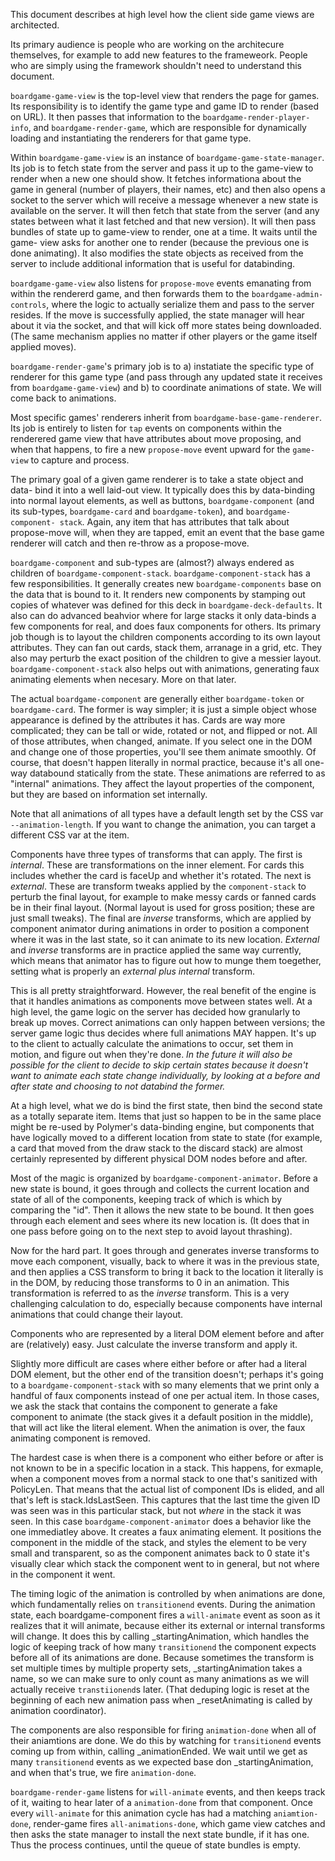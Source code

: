 This document describes at high level how the client side game views are
architected.

Its primary audience is people who are working on the architecure themselves,
for example to add new features to the frameweork. People who are simply using
the framework shouldn't need to understand this document.

`boardgame-game-view` is the top-level view that renders the page for games.
Its responsibility is to identify the game type and game ID to render (based
on URL). It then passes that information to the `boardgame-render-player-
info`, and `boardgame-render-game`, which are responsible for dynamically
loading and instantiating the renderers for that game type.

Within `boardgame-game-view` is an instance of `boardgame-game-state-manager`.
Its job is to fetch state from the server and pass it up to the game-view to
render when a new one should show. It fetches informationa about the game in
general (number of players, their names, etc) and then also opens a socket to
the server which will receive a message whenever a new state is available on
the server. It will then fetch that state from the server (and any states
between what it last fetched and that new version). It will then pass bundles
of state up to game-view to render, one at a time. It waits until the game-
view asks for another one to render (because the previous one is done
animating). It also modifies the state objects as received from the server to
include additional information that is useful for databinding.

`boardgame-game-view` also listens for `propose-move` events emanating from
within the rendererd game, and then forwards them to the `boardgame-admin-
controls`, where the logic to actually serialize them and pass to the server
resides. If the move is successfully applied, the state manager will hear
about it via the socket, and that will kick off more states being downloaded.
(The same mechanism applies no matter if other players or the game itself
applied moves).

`boardgame-render-game`'s primary job is to a) instatiate the specific type of
renderer for this game type (and pass through any updated state it receives
from `boardgame-game-view`) and b) to coordinate animations of state. We will
come back to animations.

Most specific games' renderers inherit from `boardgame-base-game-renderer`.
Its job is entirely to listen for `tap` events on components within the
renderered game view that have attributes about move proposing, and when that
happens, to fire a new `propose-move` event upward for the `game-view` to
capture and process.

The primary goal of a given game renderer is to take a state object and data-
bind it into a well laid-out view. It typically does this by data-binding into
normal layout elements, as well as buttons, `boardgame-component` (and its
sub-types, `boardgame-card` and `boardgame-token`), and `boardgame-component-
stack`. Again, any item that has attributes that talk about propose-move will,
when they are tapped, emit an event that the base game renderer will catch and
then re-throw as a propose-move.

`boardgame-component` and sub-types are (almost?) always endered as children
of `boardgame-component-stack`. `boardgame-component-stack` has a few
responsibilities. It generally creates new `boardgame-components` base on the
data that is bound to it. It renders new components by stamping out copies of
whatever was defined for this deck in `boardgame-deck-defaults`. It also can
do advanced beahvior where for large stacks it only data-binds a few
components for real, and does faux components for others. Its primary job
though is to layout the children components according to its own layout
attributes. They can fan out cards, stack them, arranage in a grid, etc. They
also may perturb the exact position of the children to give a messier layout.
`boardgame-component-stack` also helps out with animations, generating faux
animating elements when necesary. More on that later.

The actual `boardgame-component` are generally either `boardgame-token` or
`boardgame-card`. The former is way simpler; it is just a simple object whose
appearance is defined by the attributes it has. Cards are way more
complicated; they can be tall or wide, rotated or not, and flipped or not. All
of those attributes, when changed, animate. If you select one in the DOM and
change one of those properties, you'll see them animate smoothly. Of course,
that doesn't happen literally in normal practice, because it's all one-way
databound statically from the state. These animations are referred to as
"internal" animations. They affect the layout properties of the component, but
they are based on information set internally.

Note that all animations of all types have a default length set by the CSS var
`--animation-length`. If you want to change the animation, you can target a
different CSS var at the item.

Components have three types of transforms that can apply. The first is
*internal*. These are transformations on the inner element. For cards this
includes whether the card is faceUp and whether it's rotated. The next is
*external*. These are transform tweaks applied by the `component-stack` to
perturb the final layout, for example to make messy cards or fanned cards be
in their final layout. (Normal layout is used for gross position; these are
just small tweaks). The final are *inverse* transforms, which are applied by
component animator during animations in order to position a component where it
was in the last state, so it can animate to its new location. *External* and
*inverse* transforms are in practice applied the same way currently, which
means that animator has to figure out how to munge them toegether, setting
what is properly an *external plus internal* transform.

This is all pretty straightforward. However, the real benefit of the engine is
that it handles animations as components move between states well. At a high
level, the game logic on the server has decided how granularly to break up
moves. Correct animations can only happen between versions; the server game
logic thus decides where full animations MAY happen. It's up to the client to
actually calculate the animations to occur, set them in motion, and figure out
when they're done. *In the future it will also be possible for the client to
decide to skip certain states because it doesn't want to animate each state
change individually, by looking at a before and after state and choosing to
not databind the former.*

At a high level, what we do is bind the first state, then bind the second
state as a totally separate item. Items that just so happen to be in the same
place might be re-used by Polymer's data-binding engine, but components that
have logically moved to a different location from state to state (for example,
a card that moved from the draw stack to the discard stack) are almost
certainly represented by different physical DOM nodes before and after.

Most of the magic is organized by `boardgame-component-animator`. Before a new
state is bound, it goes through and collects the current location and state of
all of the components, keeping track of which is which by comparing the "id".
Then it allows the new state to be bound. It then goes through each element
and sees where its new location is. (It does that in one pass before going on
to the next step to avoid layout thrashing).

Now for the hard part. It goes through and generates inverse transforms to
move each component, visually, back to where it was in the previous state, and
then applies a CSS transform to bring it back to the location it literally is
in the DOM, by reducing those transforms to 0 in an animation. This
transformation is referred to as the *inverse* transform. This is a very
challenging calculation to do, especially because components have internal
animations that could change their layout.

Components who are represented by a literal DOM element before and after are
(relatively) easy. Just calculate the inverse transform and apply it.

Slightly more difficult are cases where either before or after had a literal
DOM element, but the other end of the transition doesn't; perhaps it's going
to a `boardgame-component-stack` with so many elements that we print only a
handful of faux components instead of one per actual item. In those cases, we
ask the stack that contains the component to generate a fake component to
animate (the stack gives it a default position in the middle), that will act
like the literal element. When the animation is over, the faux animating
component is removed.

The hardest case is when there is a component who either before or after is
not known to be in a specific location in a stack. This happens, for exmaple,
when a component moves from a normal stack to one that's sanitized with
PolicyLen. That means that the actual list of component IDs is elided, and all
that's left is stack.IdsLastSeen. This captures that the last time the given
ID was seen was in this particular stack, but not _where_ in the stack it was
seen. In this case `boardgame-component-animator` does a behavior like the one
immediatley above. It creates a faux animating element. It positions the
component in the middle of the stack, and styles the element to be very small
and transparent, so as the component animates back to 0 state it's visually
clear which stack the component went to in general, but not where in the
component it went.

The timing logic of the animation is controlled by when animations are done,
which fundamentally relies on `transitionend` events. During the animation
state, each boardgame-component fires a `will-animate` event as soon as it
realizes that it will animate, because either its external or internal
transforms will change. It does this by calling _startingAnimation, which
handles the logic of keeping track of how many `transitionend` the component
expects before all of its animations are done. Because sometimes the transform
is set multiple times by multiple property sets, _startingAnimation takes a
name, so we can make sure to only count as many animations as we will actually
receive `transtiionend`s later. (That deduping logic is reset at the beginning
of each new animation pass when _resetAnimating is called by animation
coordinator).

The components are also responsible for firing `animation-done` when all of
their aniamtions are done. We do this by watching for `transitionend` events
coming up from within, calling _animationEnded. We wait until we get as many
`transitionend` events as we expected base don _startingAnimation, and when
that's true, we fire `animation-done`.

`boardgame-render-game` listens for `will-animate` events, and then keeps
track of it, waiting to hear later of a `animation-done` from that component.
Once every `will-animate` for this animation cycle has had a matching
`aniamtion-done`, render-game fires `all-animations-done`, which game view
catches and then asks the state manager to install the next state bundle, if
it has one. Thus the process continues, until the queue of state bundles is
empty.
